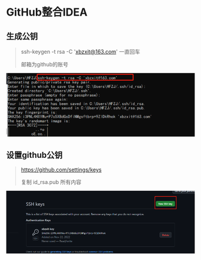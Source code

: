 # GitHub整合IDEA

## 生成公钥

> ssh-keygen -t rsa -C 'xbzxit@163.com'  一直回车
>
> 邮箱为github的账号

![image.png](./assets/image.png)

## 设置github公钥

> https://github.com/settings/keys
>
> 复制 id_rsa.pub 所有内容

![image.png](./assets/1669079406292-image.png)
